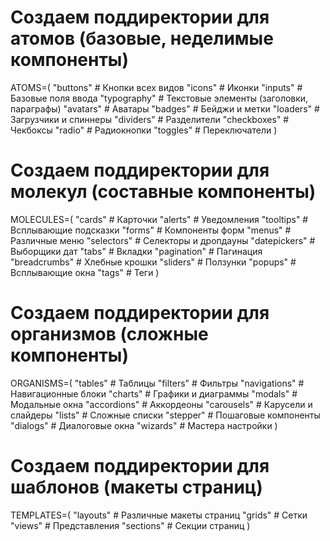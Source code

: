 # Создаем поддиректории для атомов (базовые, неделимые компоненты)
ATOMS=(
  "buttons"      # Кнопки всех видов
  "icons"        # Иконки
  "inputs"       # Базовые поля ввода
  "typography"   # Текстовые элементы (заголовки, параграфы)
  "avatars"      # Аватары
  "badges"       # Бейджи и метки
  "loaders"      # Загрузчики и спиннеры
  "dividers"     # Разделители
  "checkboxes"   # Чекбоксы
  "radio"        # Радиокнопки
  "toggles"      # Переключатели
)

# Создаем поддиректории для молекул (составные компоненты)
MOLECULES=(
  "cards"        # Карточки
  "alerts"       # Уведомления
  "tooltips"     # Всплывающие подсказки
  "forms"        # Компоненты форм
  "menus"        # Различные меню
  "selectors"    # Селекторы и дропдауны
  "datepickers"  # Выборщики дат
  "tabs"         # Вкладки
  "pagination"   # Пагинация
  "breadcrumbs"  # Хлебные крошки
  "sliders"      # Ползунки
  "popups"       # Всплывающие окна
  "tags"         # Теги
)

# Создаем поддиректории для организмов (сложные компоненты)
ORGANISMS=(
  "tables"       # Таблицы
  "filters"      # Фильтры
  "navigations"  # Навигационные блоки
  "charts"       # Графики и диаграммы
  "modals"       # Модальные окна
  "accordions"   # Аккордеоны
  "carousels"    # Карусели и слайдеры
  "lists"        # Сложные списки
  "stepper"      # Пошаговые компоненты
  "dialogs"      # Диалоговые окна
  "wizards"      # Мастера настройки
)

# Создаем поддиректории для шаблонов (макеты страниц)
TEMPLATES=(
  "layouts"      # Различные макеты страниц
  "grids"        # Сетки
  "views"        # Представления
  "sections"     # Секции страниц
)